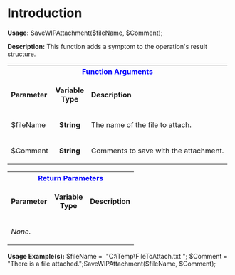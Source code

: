 # Introduction

**Usage:** 
SaveWIPAttachment($fileName, $Comment);


**Description:** This function adds a symptom to the operation's result structure.


<table class="confluenceTable"><tbody><tr><th colspan="3" class="confluenceTh"><span style="color: rgb(0,0,255);">Function Arguments</span></th></tr><tr><td class="confluenceTd"><strong>Parameter</strong></td><td class="confluenceTd"><p style="text-align: center;"><strong style="text-align: center;">Variable</strong><br style="text-align: center;" /><strong style="text-align: center;">Type</strong></p></td><td class="confluenceTd"><strong>Description</strong></td></tr><tr><td class="confluenceTd">$fileName</td><td style="text-align: center;" class="confluenceTd"><strong>String</strong></td><td class="confluenceTd"><p>The name of the file to attach.</p></td></tr><tr><td colspan="1" class="confluenceTd">$Comment</td><td colspan="1" style="text-align: center;" class="confluenceTd"><strong>String</strong></td><td colspan="1" class="confluenceTd"><p>Comments to save with the attachment.</p></td></tr></tbody></table>


<table class="confluenceTable"><tbody><tr><th colspan="3" class="confluenceTh"><span style="color: rgb(0,0,255);">Return Parameters</span></th></tr><tr><td class="confluenceTd"><strong>Parameter</strong></td><td class="confluenceTd"><p style="text-align: center;"><strong style="text-align: center;">Variable</strong><br style="text-align: center;" /><strong style="text-align: center;">Type</strong></p></td><td class="confluenceTd"><strong>Description</strong></td></tr><tr><td class="confluenceTd"><em>None.</em></td><td style="text-align: center;" class="confluenceTd"> </td><td class="confluenceTd"><p> </p></td></tr></tbody></table>


**Usage Example(s):** 
$fileName
=  "C:\\Temp\\FileToAttach.txt
";
$Comment
= "There is a file attached.";SaveWIPAttachment($fileName, $Comment);
